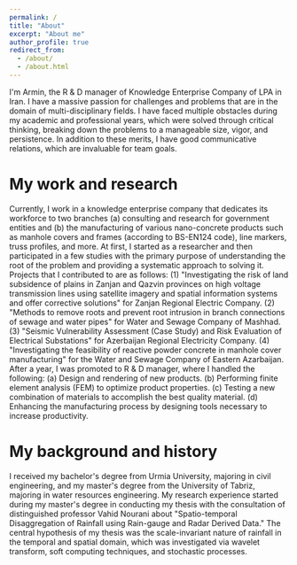 ```yaml
---
permalink: /
title: "About"
excerpt: "About me"
author_profile: true
redirect_from: 
  - /about/
  - /about.html
---
```

I'm Armin, the R & D manager of Knowledge Enterprise Company of LPA in Iran. I have a massive passion for challenges and problems that are in the domain of multi-disciplinary fields. I have faced multiple obstacles during my academic and professional years, which were solved through critical thinking, breaking down the problems to a manageable size, vigor, and persistence. In addition to these merits, I have good communicative relations, which are invaluable for team goals.

My work and research
======
Currently, I work in a knowledge enterprise company that dedicates its workforce to two branches (a) consulting and research for government entities and (b) the manufacturing of various nano-concrete products such as manhole covers and frames (according to BS-EN124 code), line markers, truss profiles, and more. At first, I started as a researcher and then participated in a few studies with the primary purpose of understanding the root of the problem and providing a systematic approach to solving it. Projects that I contributed to are as follows:
(1) "Investigating the risk of land subsidence of plains in Zanjan and Qazvin provinces on high voltage transmission lines using satellite imagery and spatial information systems and offer corrective solutions" for Zanjan Regional Electric Company.
(2) "Methods to remove roots and prevent root intrusion in branch connections of sewage and water pipes" for Water and Sewage Company of Mashhad.
(3) "Seismic Vulnerability Assessment (Case Study) and Risk Evaluation of Electrical Substations" for Azerbaijan Regional Electricity Company.
(4) "Investigating the feasibility of reactive powder concrete in manhole cover manufacturing" for the Water and Sewage Company of Eastern Azarbaijan.
After a year, I was promoted to R & D manager, where I handled the following:
(a) Design and rendering of new products.
(b) Performing finite element analysis (FEM) to optimize product properties.
(c) Testing a new combination of materials to accomplish the best quality material.
(d) Enhancing the manufacturing process by designing tools necessary to increase productivity.

My background and history
======
I received my bachelor's degree from Urmia University, majoring in civil engineering, and my master's degree from the University of Tabriz, majoring in water resources engineering. My research experience started during my master's degree in conducting my thesis with the consultation of distinguished professor Vahid Nourani about "Spatio-temporal Disaggregation of Rainfall using Rain-gauge and Radar Derived Data." The central hypothesis of my thesis was the scale-invariant nature of rainfall in the temporal and spatial domain, which was investigated via wavelet transform, soft computing techniques, and stochastic processes.

